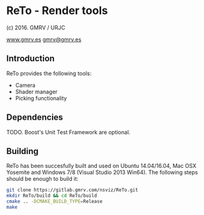 # ReTo - Render tools
(c) 2016. GMRV / URJC

www.gmrv.es
gmrv@gmrv.es

## Introduction

ReTo provides the following tools:

* Camera
* Shader manager
* Picking functionality

## Dependencies

TODO. Boost's Unit Test Framework are optional.

## Building

ReTo has been succesfully built and used on Ubuntu 14.04/16.04, Mac OSX
Yosemite and Windows 7/8 (Visual Studio 2013 Win64). The following steps
should be enough to build it:

```bash
git clone https://gitlab.gmrv.com/nsviz/ReTo.git
mkdir ReTo/build && cd ReTo/build
cmake .. -DCMAKE_BUILD_TYPE=Release
make
```
